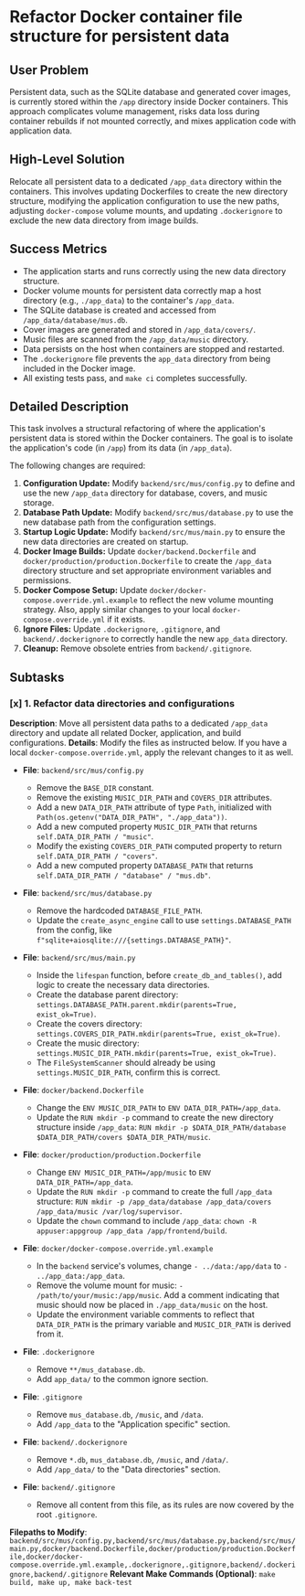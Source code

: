 # Refactor Docker container file structure for persistent data

## User Problem
Persistent data, such as the SQLite database and generated cover images, is currently stored within the `/app` directory inside Docker containers. This approach complicates volume management, risks data loss during container rebuilds if not mounted correctly, and mixes application code with application data.

## High-Level Solution
Relocate all persistent data to a dedicated `/app_data` directory within the containers. This involves updating Dockerfiles to create the new directory structure, modifying the application configuration to use the new paths, adjusting `docker-compose` volume mounts, and updating `.dockerignore` to exclude the new data directory from image builds.

## Success Metrics
- The application starts and runs correctly using the new data directory structure.
- Docker volume mounts for persistent data correctly map a host directory (e.g., `./app_data`) to the container's `/app_data`.
- The SQLite database is created and accessed from `/app_data/database/mus.db`.
- Cover images are generated and stored in `/app_data/covers/`.
- Music files are scanned from the `/app_data/music` directory.
- Data persists on the host when containers are stopped and restarted.
- The `.dockerignore` file prevents the `app_data` directory from being included in the Docker image.
- All existing tests pass, and `make ci` completes successfully.

## Detailed Description
This task involves a structural refactoring of where the application's persistent data is stored within the Docker containers. The goal is to isolate the application's code (in `/app`) from its data (in `/app_data`).

The following changes are required:
1.  **Configuration Update:** Modify `backend/src/mus/config.py` to define and use the new `/app_data` directory for database, covers, and music storage.
2.  **Database Path Update:** Modify `backend/src/mus/database.py` to use the new database path from the configuration settings.
3.  **Startup Logic Update:** Modify `backend/src/mus/main.py` to ensure the new data directories are created on startup.
4.  **Docker Image Builds:** Update `docker/backend.Dockerfile` and `docker/production/production.Dockerfile` to create the `/app_data` directory structure and set appropriate environment variables and permissions.
5.  **Docker Compose Setup:** Update `docker/docker-compose.override.yml.example` to reflect the new volume mounting strategy. Also, apply similar changes to your local `docker-compose.override.yml` if it exists.
6.  **Ignore Files:** Update `.dockerignore`, `.gitignore`, and `backend/.dockerignore` to correctly handle the new `app_data` directory.
7.  **Cleanup:** Remove obsolete entries from `backend/.gitignore`.

## Subtasks

### [x] 1. Refactor data directories and configurations
**Description**: Move all persistent data paths to a dedicated `/app_data` directory and update all related Docker, application, and build configurations.
**Details**:
Modify the files as instructed below. If you have a local `docker-compose.override.yml`, apply the relevant changes to it as well.

-   **File**: `backend/src/mus/config.py`
    -   Remove the `BASE_DIR` constant.
    -   Remove the existing `MUSIC_DIR_PATH` and `COVERS_DIR` attributes.
    -   Add a new `DATA_DIR_PATH` attribute of type `Path`, initialized with `Path(os.getenv("DATA_DIR_PATH", "./app_data"))`.
    -   Add a new computed property `MUSIC_DIR_PATH` that returns `self.DATA_DIR_PATH / "music"`.
    -   Modify the existing `COVERS_DIR_PATH` computed property to return `self.DATA_DIR_PATH / "covers"`.
    -   Add a new computed property `DATABASE_PATH` that returns `self.DATA_DIR_PATH / "database" / "mus.db"`.

-   **File**: `backend/src/mus/database.py`
    -   Remove the hardcoded `DATABASE_FILE_PATH`.
    -   Update the `create_async_engine` call to use `settings.DATABASE_PATH` from the config, like `f"sqlite+aiosqlite:///{settings.DATABASE_PATH}"`.

-   **File**: `backend/src/mus/main.py`
    -   Inside the `lifespan` function, before `create_db_and_tables()`, add logic to create the necessary data directories.
    -   Create the database parent directory: `settings.DATABASE_PATH.parent.mkdir(parents=True, exist_ok=True)`.
    -   Create the covers directory: `settings.COVERS_DIR_PATH.mkdir(parents=True, exist_ok=True)`.
    -   Create the music directory: `settings.MUSIC_DIR_PATH.mkdir(parents=True, exist_ok=True)`.
    -   The `FileSystemScanner` should already be using `settings.MUSIC_DIR_PATH`, confirm this is correct.

-   **File**: `docker/backend.Dockerfile`
    -   Change the `ENV MUSIC_DIR_PATH` to `ENV DATA_DIR_PATH=/app_data`.
    -   Update the `RUN mkdir -p` command to create the new directory structure inside `/app_data`: `RUN mkdir -p $DATA_DIR_PATH/database $DATA_DIR_PATH/covers $DATA_DIR_PATH/music`.

-   **File**: `docker/production/production.Dockerfile`
    -   Change `ENV MUSIC_DIR_PATH=/app/music` to `ENV DATA_DIR_PATH=/app_data`.
    -   Update the `RUN mkdir -p` command to create the full `/app_data` structure: `RUN mkdir -p /app_data/database /app_data/covers /app_data/music /var/log/supervisor`.
    -   Update the `chown` command to include `/app_data`: `chown -R appuser:appgroup /app_data /app/frontend/build`.

-   **File**: `docker/docker-compose.override.yml.example`
    -   In the `backend` service's volumes, change `- ../data:/app/data` to `- ../app_data:/app_data`.
    -   Remove the volume mount for music: `- /path/to/your/music:/app/music`. Add a comment indicating that music should now be placed in `./app_data/music` on the host.
    -   Update the environment variable comments to reflect that `DATA_DIR_PATH` is the primary variable and `MUSIC_DIR_PATH` is derived from it.

-   **File**: `.dockerignore`
    -   Remove `**/mus_database.db`.
    -   Add `app_data/` to the common ignore section.

-   **File**: `.gitignore`
    -   Remove `mus_database.db`, `/music`, and `/data`.
    -   Add `/app_data` to the "Application specific" section.

-   **File**: `backend/.dockerignore`
    -   Remove `*.db`, `mus_database.db`, `/music`, and `/data/`.
    -   Add `/app_data/` to the "Data directories" section.

-   **File**: `backend/.gitignore`
    -   Remove all content from this file, as its rules are now covered by the root `.gitignore`.

**Filepaths to Modify**: `backend/src/mus/config.py,backend/src/mus/database.py,backend/src/mus/main.py,docker/backend.Dockerfile,docker/production/production.Dockerfile,docker/docker-compose.override.yml.example,.dockerignore,.gitignore,backend/.dockerignore,backend/.gitignore`
**Relevant Make Commands (Optional)**: `make build, make up, make back-test`
